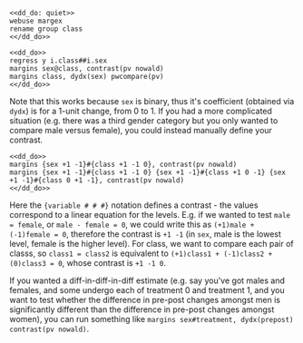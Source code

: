 ~~~~
<<dd_do: quiet>>
webuse margex
rename group class
<</dd_do>>
~~~~

~~~~
<<dd_do>>
regress y i.class##i.sex
margins sex@class, contrast(pv nowald)
margins class, dydx(sex) pwcompare(pv)
<</dd_do>>
~~~~
Note that this works because `sex` is binary, thus it's coefficient (obtained via `dydx`) is for a 1-unit change, from 0 to 1. If you had a more complicated situation (e.g. there was a third gender category but you only wanted to compare male versus female), you could instead manually define your contrast.

~~~~
<<dd_do>>
margins {sex +1 -1}#{class +1 -1 0}, contrast(pv nowald)
margins {sex +1 -1}#{class +1 -1 0} {sex +1 -1}#{class +1 0 -1} {sex +1 -1}#{class 0 +1 -1}, contrast(pv nowald)
<</dd_do>>
~~~~

Here the `{variable # # #}` notation defines a contrast - the values correspond to a linear equation for the levels. E.g. if we wanted to test `male = female`, or `male - female = 0`, we could write this as `(+1)male + (-1)female = 0`, therefore the contrast is `+1 -1` (in `sex`, male is the lowest level, female is the higher level). For class, we want to compare each pair of classs, so `class1 = class2` is equivalent to `(+1)class1 + (-1)class2 + (0)class3 = 0`, whose contrast is `+1 -1 0`.

If you wanted a diff-in-diff-in-diff estimate (e.g. say you've got males and females, and some undergo each of treatment 0 and treatment 1, and you want to test whether the difference in pre-post changes amongst men is significantly different than the difference in pre-post changes amongst women), you can run something like `margins sex#treatment, dydx(prepost) contrast(pv nowald)`.
